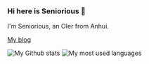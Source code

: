### Hi here is Seniorious 👋

I'm Seniorious, an OIer from Anhui.

[My blog](https://blog.seniorious.cc)

![My Github stats](https://github-readme-stats.vercel.app/api?username=GeZiYue&show_icons=true)
![My most used languages](https://github-readme-stats.vercel.app/api/top-langs/?username=GeZiYue)
